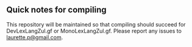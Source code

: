 Quick notes for compiling
-------------------------

This repository will be maintained so that compiling should succeed for DevLexLangZul.gf or MonoLexLangZul.gf. Please report any issues to laurette.p@gmail.com.
